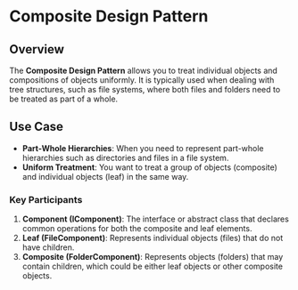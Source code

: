 # Composite Design Pattern

## Overview
The **Composite Design Pattern** allows you to treat individual objects and compositions of objects uniformly. It is typically used when dealing with tree structures, such as file systems, where both files and folders need to be treated as part of a whole.

## Use Case
- **Part-Whole Hierarchies**: When you need to represent part-whole hierarchies such as directories and files in a file system.
- **Uniform Treatment**: You want to treat a group of objects (composite) and individual objects (leaf) in the same way.

### Key Participants
1. **Component (IComponent)**: The interface or abstract class that declares common operations for both the composite and leaf elements.
2. **Leaf (FileComponent)**: Represents individual objects (files) that do not have children.
3. **Composite (FolderComponent)**: Represents objects (folders) that may contain children, which could be either leaf objects or other composite objects.
